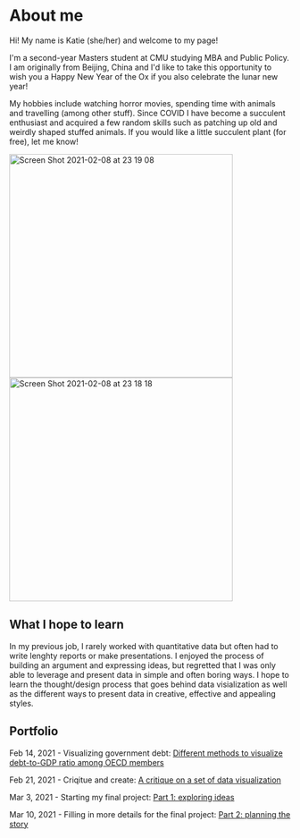 # About me
Hi! My name is Katie (she/her) and welcome to my page! 

I'm a second-year Masters student at CMU studying MBA and Public Policy. I am originally from Beijing, China and I'd like to take this opportunity to wish you a Happy New Year of the Ox if you also celebrate the lunar new year! 

My hobbies include watching horror movies, spending time with animals and travelling (among other stuff). Since COVID I have become a succulent enthusiast and acquired a few random skills such as patching up old and weirdly shaped stuffed animals. If you would like a little succulent plant (for free), let me know!

<img width="400" alt="Screen Shot 2021-02-08 at 23 19 08" src="https://user-images.githubusercontent.com/78333023/107315126-123a0c00-6a64-11eb-9508-279a287705b9.png">

<img width="400" alt="Screen Shot 2021-02-08 at 23 18 18" src="https://user-images.githubusercontent.com/78333023/107315071-f33b7a00-6a63-11eb-8437-bfd269636023.png">

## What I hope to learn

In my previous job, I rarely worked with quantitative data but often had to write lenghty reports or make presentations. I enjoyed the process of building an argument and expressing ideas, but regretted that I was only able to leverage and present data in simple and often boring ways. I hope to learn the thought/design process that goes behind data visialization as well as the different ways to present data in creative, effective and appealing styles. 

## Portfolio

Feb 14, 2021 - Visualizing government debt: 
[Different methods to visualize debt-to-GDP ratio among OECD members](oecd.md)

Feb 21, 2021 - Criqitue and create:
[A critique on a set of data visualization](critique1.md)

Mar 3, 2021 - Starting my final project:
[Part 1: exploring ideas](final_project_katie.md)

Mar 10, 2021 - Filling in more details for the final project:
[Part 2: planning the story](part2.md)
